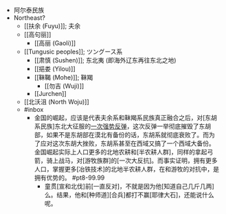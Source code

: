 - 阿尔泰民族
- Northeast?
    - [[扶余 (Fuyu)]]; 夫余
    - [[高句丽]]
        - [[高丽 (Gaoli)]]
    - [[Tungusic peoples]]; ツングース系
        - [[肃慎 (Sushen)]]; 东北夷 (即海外辽东再往东北之地)
        - [[挹娄 (Yilou)]]
        - [[靺鞨 (Mohe)]]; 靺羯
            - [[勿吉 (Wuji)]]
        - [[Jurchen]]
    - [[北沃沮 (North Woju)]]
    - #inbox
        - 金国的崛起，应该是代表夫余系和靺羯系民族真正融合之后，对[东胡系民族]东北大征服的[一次强势反弹](https://bbs.northdy.com/thread-929522-1-1.html)，这次反弹一举彻底摧毁了东胡部，如果不是东胡部在漠北有备份的话，东胡系就彻底衰败了。而为了应对这次东胡大挫败，东胡系甚至在西域又搞了一个西域大备份。金国崛起实际上人口更多的北地农耕和[半农耕人群]，同样的拿起弓箭，骑上战马，对[游牧族群]的[一次大反抗]。而事实证明，拥有更多人口，掌握更多[冶铁技术]的北地半农耕人群，在和游牧的对抗中，是拥有优势的。 #pt8-99.99
            - 童贯[宣和北伐]前[一直反对]，不就是因为他[知道自己几斤几两]么。结果，他和[种师道][合兵]都打不赢[耶律大石]，还能说什么呢。
